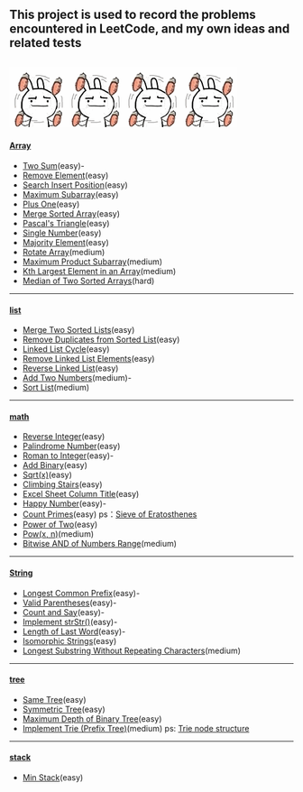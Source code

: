## This project is used to record the problems encountered in LeetCode, and my own ideas and related tests
![image](image/image.gif)![image](image/image.gif)![image](image/image.gif)![image](image/image.gif)
---
#### [Array](problems/java/array)
- [Two Sum](problems/java/array/TwoSum.java)(easy)-
- [Remove Element](problems/java/array/RemoveElement.java)(easy)
- [Search Insert Position](problems/java/array/SearchInsertPosition.java)(easy)
- [Maximum Subarray](problems/java/array/MaximumSubarray.java)(easy)
- [Plus One](problems/java/array/PlusOne.java)(easy)
- [Merge Sorted Array](problems/java/array/MergeSortedArray.java)(easy)
- [Pascal's Triangle](problems/java/array/PascalTriangle.java)(easy)
- [Single Number](problems/java/array/SingleNumber.java)(easy)
- [Majority Element](problems/java/array/MajorityElement.java)(easy)
- [Rotate Array](problems/java/array/RotateArray.java)(medium)
- [Maximum Product Subarray](problems/java/array/MaximumProductSubarray.java)(medium)
- [Kth Largest Element in an Array](problems/java/array/KthLargestElement.java)(medium)
- [Median of Two Sorted Arrays](problems/java/array/FindMedianSortedArrays.java)(hard)
---
#### [list](problems/java/list)
- [Merge Two Sorted Lists](problems/java/list/MergeTwoSortedLists.java)(easy)
- [Remove Duplicates from Sorted List](problems/java/list/RemoveDuplicates.java)(easy)
- [Linked List Cycle](problems/java/list/LinkedListCycle.java)(easy)
- [Remove Linked List Elements](problems/java/list/RemoveLinkedListElements.java)(easy)
- [Reverse Linked List](problems/java/list/ReverseLinkedList.java)(easy)
- [Add Two Numbers](problems/java/list/AddTwoNumbers.java)(medium)-
- [Sort List](problems/java/list/SortList.java)(medium)
---
#### [math](problems/java/math)
- [Reverse Integer](problems/java/math/IntegerReverse.java)(easy)
- [Palindrome Number](problems/java/math/PalindromeNumber.java)(easy)
- [Roman to Integer](problems/java/math/RomanToInteger.java)(easy)-
- [Add Binary](problems/java/math/AddBinary.java)(easy)
- [Sqrt(x)](problems/java/math/Sqrt.java)(easy)
- [Climbing Stairs](problems/java/math/ClimbingStairs.java)(easy)
- [Excel Sheet Column Title](problems/java/math/ExcelSheetColumnTitle.java)(easy)
- [Happy Number](problems/java/math/HappyNumber.java)(easy)-
- [Count Primes](problems/java/math/CountPrimes.java)(easy) ps：[Sieve of Eratosthenes](image/Sieve_of_Eratosthenes_animation.gif)
- [Power of Two](problems/java/math/PowerOfTwo.java)(easy)
- [Pow(x, n)](problems/java/math/Pow.java)(medium)
- [Bitwise AND of Numbers Range](problems/java/math/BitwiseANDOfNumbersRange.java)(medium)
---
#### [String](problems/java/string)
- [Longest Common Prefix](problems/java/string/LongestCommonPrefix.java)(easy)-
- [Valid Parentheses](problems/java/string/ValidParentheses.java)(easy)-
- [Count and Say](problems/java/string/CountAndSay.java)(easy)-
- [Implement strStr()](problems/java/string/ImplementIndexOf.java)(easy)-
- [Length of Last Word](problems/java/string/LengthOfLastWord.java)(easy)-
- [Isomorphic Strings](problems/java/string/IsomorphicStrings.java)(easy)
- [Longest Substring Without Repeating Characters](problems/java/string/LengthOfLongestSubstring.java)(medium)
---
#### [tree](problems/java/tree)
- [Same Tree](problems/java/tree/SameTree.java)(easy)
- [Symmetric Tree](problems/java/tree/SymmetricTree.java)(easy)
- [Maximum Depth of Binary Tree](problems/java/tree/MaximumDepthOfBinaryTree.java)(easy)
- [Implement Trie (Prefix Tree)](problems/java/tree/ImplementTrie.java)(medium) ps: [Trie node structure](image/Trie_node_structure.png)
---
#### [stack](problems/java/stack)
- [Min Stack](problems/java/stack/MinStack.java)(easy)

